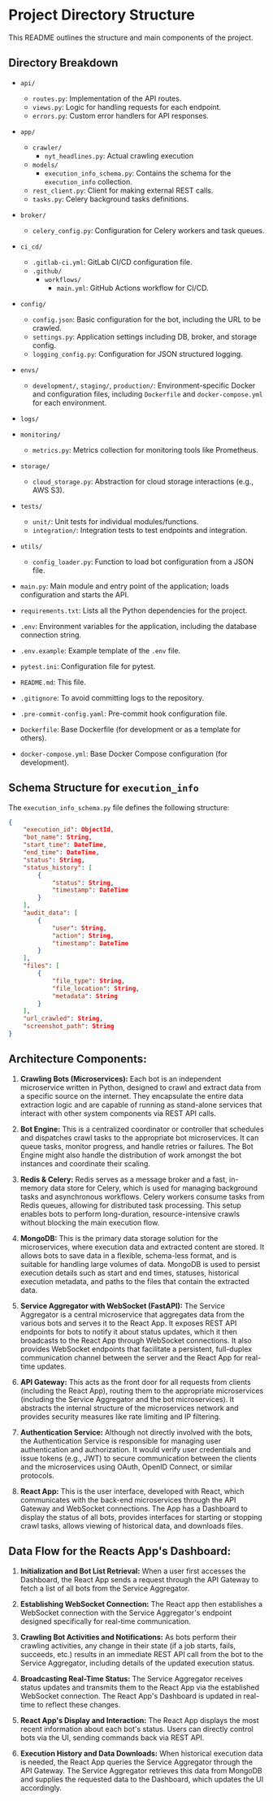 # Project Directory Structure

This README outlines the structure and main components of the project.

## Directory Breakdown

- `api/`
  - `routes.py`: Implementation of the API routes.
  - `views.py`: Logic for handling requests for each endpoint.
  - `errors.py`: Custom error handlers for API responses.

- `app/`
  - `crawler/`
    - `nyt_headlines.py`: Actual crawling execution
  - `models/`
    - `execution_info_schema.py`: Contains the schema for the `execution_info` collection.
  - `rest_client.py`: Client for making external REST calls.
  - `tasks.py`: Celery background tasks definitions.

- `broker/`
  - `celery_config.py`: Configuration for Celery workers and task queues.

- `ci_cd/`
  - `.gitlab-ci.yml`: GitLab CI/CD configuration file.
  - `.github/`
    - `workflows/`
      - `main.yml`: GitHub Actions workflow for CI/CD.

- `config/`
  - `config.json`: Basic configuration for the bot, including the URL to be crawled.
  - `settings.py`: Application settings including DB, broker, and storage config.
  - `logging_config.py`: Configuration for JSON structured logging.

- `envs/`
  - `development/`, `staging/`, `production/`: Environment-specific Docker and configuration files, including `Dockerfile` and `docker-compose.yml` for each environment.

- `logs/`

- `monitoring/`
  - `metrics.py`: Metrics collection for monitoring tools like Prometheus.

- `storage/`
  - `cloud_storage.py`: Abstraction for cloud storage interactions (e.g., AWS S3).

- `tests/`
  - `unit/`: Unit tests for individual modules/functions.
  - `integration/`: Integration tests to test endpoints and integration.

- `utils/`
  - `config_loader.py`: Function to load bot configuration from a JSON file.

- `main.py`: Main module and entry point of the application; loads configuration and starts the API.

- `requirements.txt`: Lists all the Python dependencies for the project.
- `.env`: Environment variables for the application, including the database connection string.
- `.env.example`: Example template of the `.env` file.
- `pytest.ini`: Configuration file for pytest.

- `README.md`: This file.

- `.gitignore`: To avoid committing logs to the repository.
- `.pre-commit-config.yaml`: Pre-commit hook configuration file.

- `Dockerfile`: Base Dockerfile (for development or as a template for others).
- `docker-compose.yml`: Base Docker Compose configuration (for development).

## Schema Structure for `execution_info`

The `execution_info_schema.py` file defines the following structure:

```json
{
    "execution_id": ObjectId,
    "bot_name": String,
    "start_time": DateTime,
    "end_time": DateTime,
    "status": String,
    "status_history": [
        {
            "status": String,
            "timestamp": DateTime
        }
    ],
    "audit_data": [
        {
            "user": String,
            "action": String,
            "timestamp": DateTime
        }
    ],
    "files": [
        {
            "file_type": String,
            "file_location": String,
            "metadata": String
        }
    ],
    "url_crawled": String,
    "screenshot_path": String
}
```

## Architecture Components:

1. **Crawling Bots (Microservices):**
   Each bot is an independent microservice written in Python, designed to crawl and extract data from a specific source on the internet. They encapsulate the entire data extraction logic and are capable of running as stand-alone services that interact with other system components via REST API calls.

2. **Bot Engine:**
   This is a centralized coordinator or controller that schedules and dispatches crawl tasks to the appropriate bot microservices. It can queue tasks, monitor progress, and handle retries or failures. The Bot Engine might also handle the distribution of work amongst the bot instances and coordinate their scaling.

3. **Redis & Celery:**
   Redis serves as a message broker and a fast, in-memory data store for Celery, which is used for managing background tasks and asynchronous workflows. Celery workers consume tasks from Redis queues, allowing for distributed task processing. This setup enables bots to perform long-duration, resource-intensive crawls without blocking the main execution flow.

4. **MongoDB:**
   This is the primary data storage solution for the microservices, where execution data and extracted content are stored. It allows bots to save data in a flexible, schema-less format, and is suitable for handling large volumes of data. MongoDB is used to persist execution details such as start and end times, statuses, historical execution metadata, and paths to the files that contain the extracted data.

5. **Service Aggregator with WebSocket (FastAPI):**
   The Service Aggregator is a central microservice that aggregates data from the various bots and serves it to the React App. It exposes REST API endpoints for bots to notify it about status updates, which it then broadcasts to the React App through WebSocket connections. It also provides WebSocket endpoints that facilitate a persistent, full-duplex communication channel between the server and the React App  for real-time updates.

6. **API Gateway:**
   This acts as the front door for all requests from clients (including the React App), routing them to the appropriate microservices (including the Service Aggregator and the bot microservices). It abstracts the internal structure of the microservices network and provides security measures like rate limiting and IP filtering.

7. **Authentication Service:**
   Although not directly involved with the bots, the Authentication Service is responsible for managing user authentication and authorization. It would verify user credentials and issue tokens (e.g., JWT) to secure communication between the clients and the microservices using OAuth, OpenID Connect, or similar protocols.

8. **React App:**
   This is the user interface, developed with React, which communicates with the back-end microservices through the API Gateway and WebSocket connections. The App has a Dashboard to display the status of all bots, provides interfaces for starting or stopping crawl tasks, allows viewing of historical data, and downloads files.

## Data Flow for the Reacts App's Dashboard:

1. **Initialization and Bot List Retrieval:**
   When a user first accesses the Dashboard, the React App sends a request through the API Gateway to fetch a list of all bots from the Service Aggregator.

2. **Establishing WebSocket Connection:**
   The React app then establishes a WebSocket connection with the Service Aggregator's endpoint designed specifically for real-time communication.

3. **Crawling Bot Activities and Notifications:**
   As bots perform their crawling activities, any change in their state (if a job starts, fails, succeeds, etc.) results in an immediate REST API call from the bot to the Service Aggregator, including details of the updated execution status.

4. **Broadcasting Real-Time Status:**
   The Service Aggregator receives status updates and transmits them to the React App via the established WebSocket connection. The React App's Dashboard is updated in real-time to reflect these changes.

5. **React App's Display and Interaction:**
   The React App displays the most recent information about each bot's status. Users can directly control bots via the UI, sending commands back via REST API.

6. **Execution History and Data Downloads:**
   When historical execution data is needed, the React App queries the Service Aggregator through the API Gateway. The Service Aggregator retrieves this data from MongoDB and supplies the requested data to the Dashboard, which updates the UI accordingly. 
